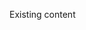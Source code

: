 <!-- prettier-ignore-start -->

<!-- example-start tests/__fixtures__/Button.svelte -->



Existing content


<!-- example-end -->

<!-- prettier-ignore-end -->

